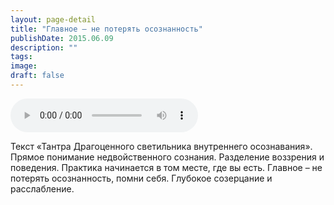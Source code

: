 ```yaml
---
layout: page-detail
title: "Главное – не потерять осознанность"
publishDate: 2015.06.09
description: ""
tags:
image:
draft: false
---
```


<audio title="2015.06.09 - Главное – не потерять осознанность.mp3" src="/upload/iblock/767/767aa15fb0b04f06adc3eff2db6abd1c.mp3" controls=""></audio>

 Текст «Тантра Драгоценного светильника внутреннего осознавания». Прямое понимание недвойственного сознания. Разделение воззрения и поведения. Практика начинается в том месте, где вы есть. Главное – не потерять осознанность, помни себя. Глубокое созерцание и расслабление. 

  
